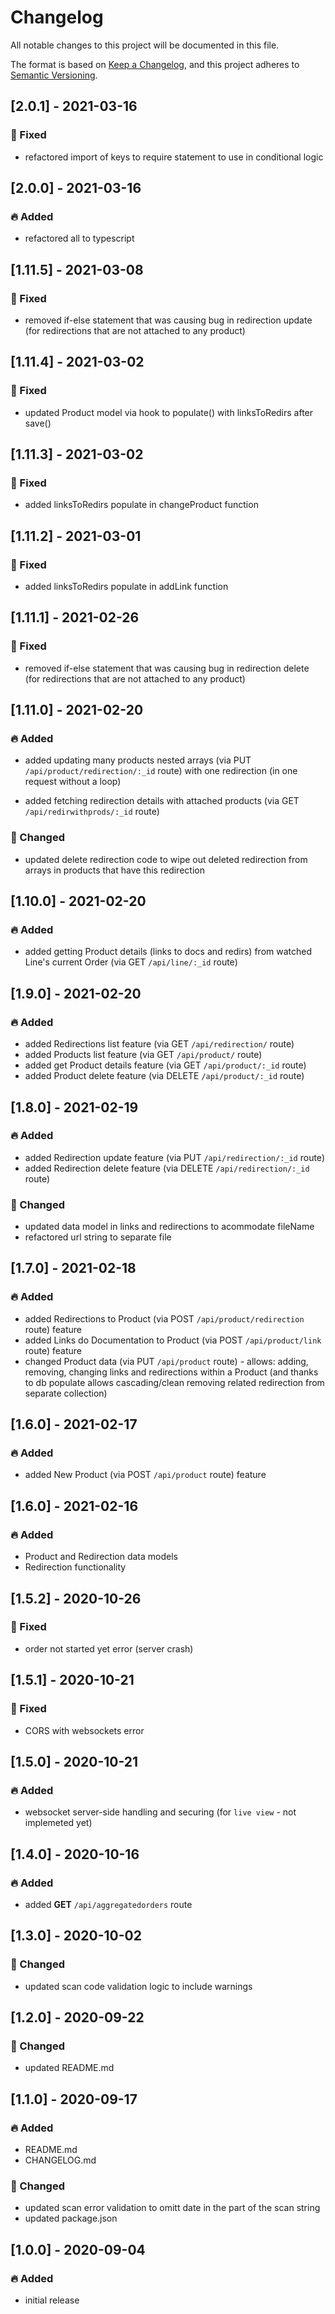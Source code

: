 # Changelog

All notable changes to this project will be documented in this file.

The format is based on [Keep a Changelog](https://keepachangelog.com/en/1.0.0/),
and this project adheres to [Semantic Versioning](https://semver.org/spec/v2.0.0.html).

## [2.0.1] - 2021-03-16

### 👾 Fixed

- refactored import of keys to require statement to use in conditional logic

## [2.0.0] - 2021-03-16

### 🔥 Added

- refactored all to typescript

## [1.11.5] - 2021-03-08

### 👾 Fixed

- removed if-else statement that was causing bug in redirection update (for redirections that are not attached to any product)

## [1.11.4] - 2021-03-02

### 👾 Fixed

- updated Product model via hook to populate() with linksToRedirs after save()

## [1.11.3] - 2021-03-02

### 👾 Fixed

- added linksToRedirs populate in changeProduct function

## [1.11.2] - 2021-03-01

### 👾 Fixed

- added linksToRedirs populate in addLink function

## [1.11.1] - 2021-02-26

### 👾 Fixed

- removed if-else statement that was causing bug in redirection delete (for redirections that are not attached to any product)

## [1.11.0] - 2021-02-20

### 🔥 Added

- added updating many products nested arrays (via PUT `/api/product/redirection/:_id` route) with one redirection (in one request without a loop)

- added fetching redirection details with attached products (via GET `/api/redirwithprods/:_id` route)

### 💪 Changed

- updated delete redirection code to wipe out deleted redirection from arrays in products that have this redirection

## [1.10.0] - 2021-02-20

### 🔥 Added

- added getting Product details (links to docs and redirs) from watched Line's current Order (via GET `/api/line/:_id` route)

## [1.9.0] - 2021-02-20

### 🔥 Added

- added Redirections list feature (via GET `/api/redirection/` route)
- added Products list feature (via GET `/api/product/` route)
- added get Product details feature (via GET `/api/product/:_id` route)
- added Product delete feature (via DELETE `/api/product/:_id` route)

## [1.8.0] - 2021-02-19

### 🔥 Added

- added Redirection update feature (via PUT `/api/redirection/:_id` route)
- added Redirection delete feature (via DELETE `/api/redirection/:_id` route)

### 💪 Changed

- updated data model in links and redirections to acommodate fileName
- refactored url string to separate file

## [1.7.0] - 2021-02-18

### 🔥 Added

- added Redirections to Product (via POST `/api/product/redirection` route) feature
- added Links do Documentation to Product (via POST `/api/product/link` route) feature
- changed Product data (via PUT `/api/product` route) - allows: adding, removing, changing links and redirections within a Product (and thanks to db populate allows cascading/clean removing related redirection from separate collection)

## [1.6.0] - 2021-02-17

### 🔥 Added

- added New Product (via POST `/api/product` route) feature

## [1.6.0] - 2021-02-16

### 🔥 Added

- Product and Redirection data models
- Redirection functionality

## [1.5.2] - 2020-10-26

### 👾 Fixed

- order not started yet error (server crash)

## [1.5.1] - 2020-10-21

### 👾 Fixed

- CORS with websockets error

## [1.5.0] - 2020-10-21

### 🔥 Added

- websocket server-side handling and securing (for `live view` - not implemeted yet)

## [1.4.0] - 2020-10-16

### 🔥 Added

- added **GET** `/api/aggregatedorders` route

## [1.3.0] - 2020-10-02

### 💪 Changed

- updated scan code validation logic to include warnings

## [1.2.0] - 2020-09-22

### 💪 Changed

- updated README.md

## [1.1.0] - 2020-09-17

### 🔥 Added

- README.md
- CHANGELOG.md

### 💪 Changed

- updated scan error validation to omitt date in the part of the scan string
- updated package.json

## [1.0.0] - 2020-09-04

### 🔥 Added

- initial release
